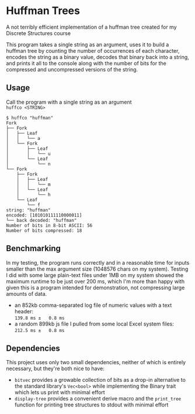 # Huffman Trees
A not terribly efficient implementation of a huffman tree created for my Discrete Structures course

This program takes a single string as an argument, uses it to build a huffman tree by counting the number of occurrences of each character, encodes the string as a binary value, decodes that binary back into a string, and prints it all to the console along with the number of bits for the compressed and uncompressed versions of the string.

## Usage
Call the program with a single string as an argument  
`huffco <STRING>`

```console
$ huffco "huffman"
Fork
├── Fork
│   ├── Leaf
│   │   └── a
│   └── Fork
│       ├── Leaf
│       │   └── u
│       └── Leaf
│           └── n
└── Fork
    ├── Fork
    │   ├── Leaf
    │   │   └── m
    │   └── Leaf
    │       └── h
    └── Leaf
        └── f
string: "huffman"
encoded: [101010111110000011]
└── back decoded: "huffman"
Number of bits in 8-bit ASCII: 56
Number of bits compressed: 18
```

## Benchmarking
In my testing, the program runs correctly and in a reasonable time for inputs smaller than the max argument size (1048576 chars on my system). Testing I did with some large plain-text files under 1MB on my system showed the maximum runtime to be just over 200 ms, which I'm more than happy with given this is a program intended for demonstration, not compressing large amounts of data.
- an 852kb comma-separated log file of numeric values with a text header:  
`139.8 ms ±   0.8 ms`
- a random 899kb js file I pulled from some local Excel system files:  
`212.5 ms ±   0.8 ms`

## Dependencies
This project uses only two small dependencies, neither of which is entirely necessary, but they're both nice to have:
- `bitvec` provides a growable collection of bits as a drop-in alternative to the standard library's `Vec<bool>` while implementing the Binary trait which lets us print with minimal effort
- `display-tree` provides a convenient derive macro and the `print_tree` function for printing tree structures to stdout with minimal effort
